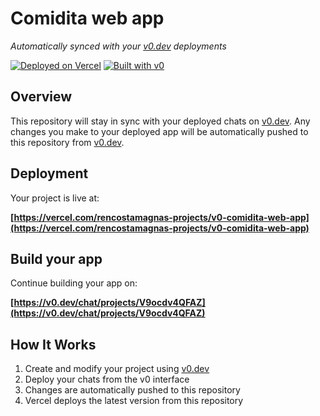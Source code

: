# Comidita web app

*Automatically synced with your [v0.dev](https://v0.dev) deployments*

[![Deployed on Vercel](https://img.shields.io/badge/Deployed%20on-Vercel-black?style=for-the-badge&logo=vercel)](https://vercel.com/rencostamagnas-projects/v0-comidita-web-app)
[![Built with v0](https://img.shields.io/badge/Built%20with-v0.dev-black?style=for-the-badge)](https://v0.dev/chat/projects/V9ocdv4QFAZ)

## Overview

This repository will stay in sync with your deployed chats on [v0.dev](https://v0.dev).
Any changes you make to your deployed app will be automatically pushed to this repository from [v0.dev](https://v0.dev).

## Deployment

Your project is live at:

**[https://vercel.com/rencostamagnas-projects/v0-comidita-web-app](https://vercel.com/rencostamagnas-projects/v0-comidita-web-app)**

## Build your app

Continue building your app on:

**[https://v0.dev/chat/projects/V9ocdv4QFAZ](https://v0.dev/chat/projects/V9ocdv4QFAZ)**

## How It Works

1. Create and modify your project using [v0.dev](https://v0.dev)
2. Deploy your chats from the v0 interface
3. Changes are automatically pushed to this repository
4. Vercel deploys the latest version from this repository